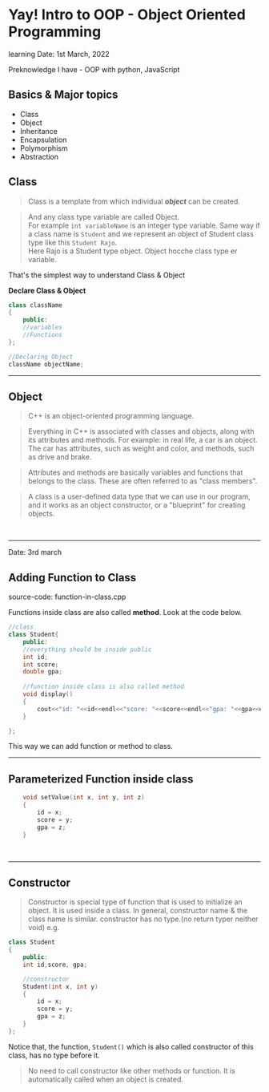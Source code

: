 # Yay! Intro to OOP - Object Oriented Programming 

learning Date: 1st March, 2022

Preknowledge I have - OOP with python, JavaScript

## Basics & Major topics
* Class
* Object 
* Inheritance 
* Encapsulation 
* Polymorphism 
* Abstraction 


## Class 

> Class is a template from which individual ***object*** can be created.

> And any class type variable are called Object.  
For example `int variableName` is an integer type variable. Same way if a class name is `Student` and we represent an object of Student class type like this `Student Rajo`.   
Here Rajo is a Student type object.
Object hocche class type er variable.  

That's the simplest way to understand Class & Object   


**Declare Class & Object**


```cpp
class className
{
    public:
    //variables
    //Functions
};

//Declaring Object
className objectName;

```
---

## Object 

> C++ is an object-oriented programming language.

> Everything in C++ is associated with classes and objects, along with its attributes and methods. For example: in real life, a car is an object. The car has attributes, such as weight and color, and methods, such as drive and brake.

> Attributes and methods are basically variables and functions that belongs to the class. These are often referred to as "class members".

> A class is a user-defined data type that we can use in our program, and it works as an object constructor, or a "blueprint" for creating objects.

<br>

___

Date: 3rd march

## Adding Function to Class 

source-code: function-in-class.cpp

Functions inside class are also called **method**.
Look at the code below.


```cpp
//class 
class Student{
    public:
    //everything should be inside public
    int id;
    int score;
    double gpa;
    
    //function inside class is also called method
    void display()
    {
        cout<<"id: "<<id<<endl<<"score: "<<score<<endl<<"gpa: "<<gpa<<endl;
    }

};
```
This way we can add function or method to class. 

---

## Parameterized Function inside class



```cpp
    void setValue(int x, int y, int z)
    {
        id = x;
        score = y;
        gpa = z;
    }
```
<br>

--- 


## Constructor  

> Constructor is special type of function that is used to initialize an object. It is used inside a class. In general, constructor name &  the class name is similar. constructor has no type.(no return typer neither void)  e.g. 

```cpp
class Student
{
    public:
    int id,score, gpa;

    //constructor
    Student(int x, int y)
    {
        id = x;
        score = y;
        gpa = z;
    }
};
```

Notice that, the function, `Student()` which is also called constructor of this class, has no type before it. 

> No need to call constructor like other methods or function. It is automatically called when an object is created. 






